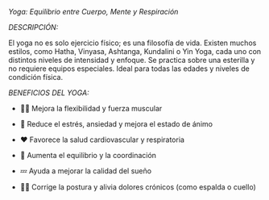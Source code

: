*Yoga: Equilibrio entre Cuerpo, Mente y Respiración*

*DESCRIPCIÓN:*

El yoga no es solo ejercicio físico; es una filosofía de vida. Existen muchos estilos, como Hatha, Vinyasa, Ashtanga, Kundalini o Yin Yoga, cada uno con distintos niveles de intensidad y enfoque. Se practica sobre una esterilla y no requiere equipos especiales. Ideal para todas las edades y niveles de condición física.

*BENEFICIOS DEL YOGA:*

- 🧘‍♀️ Mejora la flexibilidad y fuerza muscular

- 🧠 Reduce el estrés, ansiedad y mejora el estado de ánimo

- ❤️ Favorece la salud cardiovascular y respiratoria

- 💪 Aumenta el equilibrio y la coordinación

- 💤 Ayuda a mejorar la calidad del sueño

- 🧍‍♂️ Corrige la postura y alivia dolores crónicos (como espalda o cuello)

